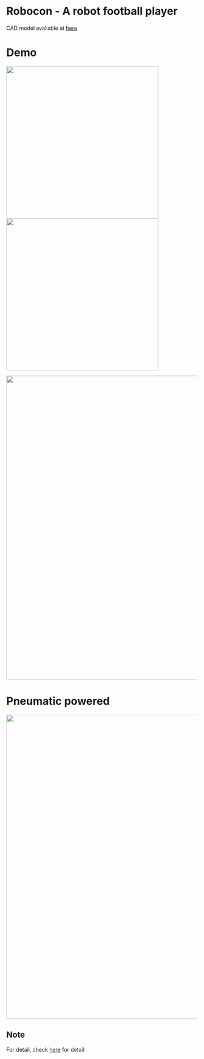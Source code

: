 # Robocon - A robot football player

CAD model avaliable at [here](https://github.com/maggielovedd/robocon-football-robot/tree/main/Design) 

# Demo

<img src="Doc/3.gif" width="400" alt=""><img src="Doc/2.gif" width="400" alt="">

<img src="Doc/4.gif" width="800" alt="">

# Pneumatic powered

<img src="Doc/1.gif" width="800" alt="">  

## Note
For detail, check [here](https://github.com/maggielovedd/robocon-football-robot/blob/main/Doc/IC382%20Final%20Design.pdf) for detail


